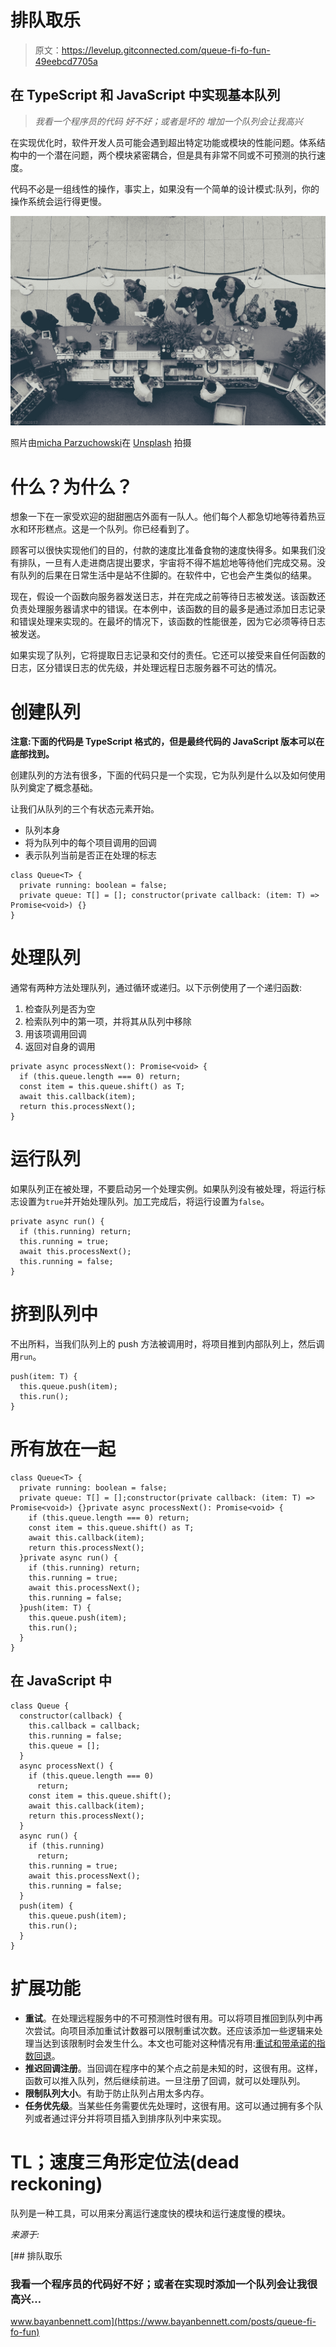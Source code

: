 # 排队取乐

> 原文：<https://levelup.gitconnected.com/queue-fi-fo-fun-49eebcd7705a>

## 在 TypeScript 和 JavaScript 中实现基本队列

> *我看一个程序员的代码
> 好不好；或者是坏的
> 增加一个队列会让我高兴*

在实现优化时，软件开发人员可能会遇到超出特定功能或模块的性能问题。体系结构中的一个潜在问题，两个模块紧密耦合，但是具有非常不同或不可预测的执行速度。

代码不必是一组线性的操作，事实上，如果没有一个简单的设计模式:队列，你的操作系统会运行得更慢。

![](img/879cdcefd56c1a96be0fb977a23f0286.png)

照片由[micha Parzuchowski](https://unsplash.com/@mparzuchowski?utm_source=medium&utm_medium=referral)在 [Unsplash](https://unsplash.com?utm_source=medium&utm_medium=referral) 拍摄

# 什么？为什么？

想象一下在一家受欢迎的甜甜圈店外面有一队人。他们每个人都急切地等待着热豆水和环形糕点。这是一个队列。你已经看到了。

顾客可以很快实现他们的目的，付款的速度比准备食物的速度快得多。如果我们没有排队，一旦有人走进商店提出要求，宇宙将不得不尴尬地等待他们完成交易。没有队列的后果在日常生活中是站不住脚的。在软件中，它也会产生类似的结果。

现在，假设一个函数向服务器发送日志，并在完成之前等待日志被发送。该函数还负责处理服务器请求中的错误。在本例中，该函数的目的最多是通过添加日志记录和错误处理来实现的。在最坏的情况下，该函数的性能很差，因为它必须等待日志被发送。

如果实现了队列，它将提取日志记录和交付的责任。它还可以接受来自任何函数的日志，区分错误日志的优先级，并处理远程日志服务器不可达的情况。

# 创建队列

**注意:下面的代码是 TypeScript 格式的，但是最终代码的 JavaScript 版本可以在底部找到。**

创建队列的方法有很多，下面的代码只是一个实现，它为队列是什么以及如何使用队列奠定了概念基础。

让我们从队列的三个有状态元素开始。

*   队列本身
*   将为队列中的每个项目调用的回调
*   表示队列当前是否正在处理的标志

```
class Queue<T> {
  private running: boolean = false;
  private queue: T[] = []; constructor(private callback: (item: T) => Promise<void>) {}
}
```

# 处理队列

通常有两种方法处理队列，通过循环或递归。以下示例使用了一个递归函数:

1.  检查队列是否为空
2.  检索队列中的第一项，并将其从队列中移除
3.  用该项调用回调
4.  返回对自身的调用

```
private async processNext(): Promise<void> {
  if (this.queue.length === 0) return;
  const item = this.queue.shift() as T;
  await this.callback(item);
  return this.processNext();
}
```

# 运行队列

如果队列正在被处理，不要启动另一个处理实例。如果队列没有被处理，将运行标志设置为`true`并开始处理队列。加工完成后，将运行设置为`false`。

```
private async run() {
  if (this.running) return;
  this.running = true;
  await this.processNext();
  this.running = false;
}
```

# 挤到队列中

不出所料，当我们队列上的 push 方法被调用时，将项目推到内部队列上，然后调用`run`。

```
push(item: T) {
  this.queue.push(item);
  this.run();
}
```

# 所有放在一起

```
class Queue<T> {
  private running: boolean = false;
  private queue: T[] = [];constructor(private callback: (item: T) => Promise<void>) {}private async processNext(): Promise<void> {
    if (this.queue.length === 0) return;
    const item = this.queue.shift() as T;
    await this.callback(item);
    return this.processNext();
  }private async run() {
    if (this.running) return;
    this.running = true;
    await this.processNext();
    this.running = false;
  }push(item: T) {
    this.queue.push(item);
    this.run();
  }
}
```

## 在 JavaScript 中

```
class Queue {
  constructor(callback) {
    this.callback = callback;
    this.running = false;
    this.queue = [];
  }
  async processNext() {
    if (this.queue.length === 0)
      return;
    const item = this.queue.shift();
    await this.callback(item);
    return this.processNext();
  }
  async run() {
    if (this.running)
      return;
    this.running = true;
    await this.processNext();
    this.running = false;
  }
  push(item) {
    this.queue.push(item);
    this.run();
  }
}
```

# 扩展功能

*   **重试**。在处理远程服务中的不可预测性时很有用。可以将项目推回到队列中再次尝试。向项目添加重试计数器可以限制重试次数。还应该添加一些逻辑来处理当达到该限制时会发生什么。本文也可能对这种情况有用:[重试和带承诺的指数回退](https://medium.com/swlh/retrying-and-exponential-backoff-with-promises-1486d3c259)。
*   **推迟回调注册**。当回调在程序中的某个点之前是未知的时，这很有用。这样，函数可以推入队列，然后继续前进。一旦注册了回调，就可以处理队列。
*   **限制队列大小**。有助于防止队列占用太多内存。
*   **任务优先级**。当某些任务需要优先处理时，这很有用。这可以通过拥有多个队列或者通过评分并将项目插入到排序队列中来实现。

# TL；速度三角形定位法(dead reckoning)

队列是一种工具，可以用来分离运行速度快的模块和运行速度慢的模块。

*来源于:*

 [## 排队取乐

### 我看一个程序员的代码好不好；或者在实现时添加一个队列会让我很高兴…

www.bayanbennett.com](https://www.bayanbennett.com/posts/queue-fi-fo-fun)
